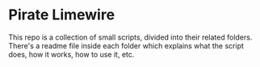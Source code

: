 # Pirate Limewire
This repo is a collection of small scripts, divided into their related folders. There's a readme file inside each folder which explains what the script does, how it works, how to use it, etc.


